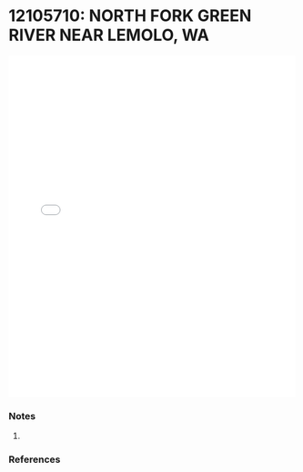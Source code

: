 # 12105710: NORTH FORK GREEN RIVER NEAR LEMOLO, WA

<iframe src="/_static/stations/12105710_fdc.html" width="100%" height="600" frameborder="0"></iframe>

### Notes
1. 

### References

